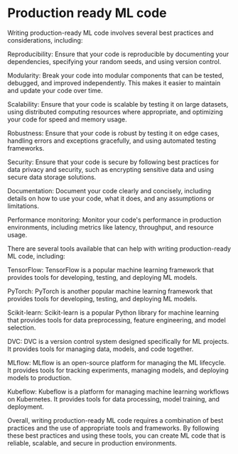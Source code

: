 # Production ready ML code
Writing production-ready ML code involves several best practices and considerations, including:

Reproducibility: Ensure that your code is reproducible by documenting your dependencies, specifying your random seeds, and using version control.

Modularity: Break your code into modular components that can be tested, debugged, and improved independently. This makes it easier to maintain and update your code over time.

Scalability: Ensure that your code is scalable by testing it on large datasets, using distributed computing resources where appropriate, and optimizing your code for speed and memory usage.

Robustness: Ensure that your code is robust by testing it on edge cases, handling errors and exceptions gracefully, and using automated testing frameworks.

Security: Ensure that your code is secure by following best practices for data privacy and security, such as encrypting sensitive data and using secure data storage solutions.

Documentation: Document your code clearly and concisely, including details on how to use your code, what it does, and any assumptions or limitations.

Performance monitoring: Monitor your code's performance in production environments, including metrics like latency, throughput, and resource usage.

There are several tools available that can help with writing production-ready ML code, including:

TensorFlow: TensorFlow is a popular machine learning framework that provides tools for developing, testing, and deploying ML models.

PyTorch: PyTorch is another popular machine learning framework that provides tools for developing, testing, and deploying ML models.

Scikit-learn: Scikit-learn is a popular Python library for machine learning that provides tools for data preprocessing, feature engineering, and model selection.

DVC: DVC is a version control system designed specifically for ML projects. It provides tools for managing data, models, and code together.

MLflow: MLflow is an open-source platform for managing the ML lifecycle. It provides tools for tracking experiments, managing models, and deploying models to production.

Kubeflow: Kubeflow is a platform for managing machine learning workflows on Kubernetes. It provides tools for data processing, model training, and deployment.

Overall, writing production-ready ML code requires a combination of best practices and the use of appropriate tools and frameworks. By following these best practices and using these tools, you can create ML code that is reliable, scalable, and secure in production environments.


